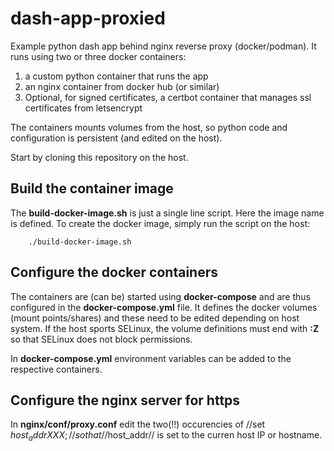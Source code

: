 # dash-app-proxied

Example python dash app behind nginx reverse proxy (docker/podman). It runs using two or three docker containers:

1. a custom python container that runs the app
2. an nginx container from docker hub (or similar)
3. Optional, for signed certificates, a certbot container that manages ssl certificates from letsencrypt

The containers mounts volumes from the host, so python code and configuration is persistent (and edited on the host).

Start by cloning this repository on the host.

## Build the container image

The **build-docker-image.sh** is just a single line script. Here the image name
is defined. To create the docker image, simply run the script on the host:

        ./build-docker-image.sh

## Configure the docker containers

The containers are (can be) started using **docker-compose** and are thus configured in the **docker-compose.yml** file. It defines the docker volumes (mount points/shares) and these need to be edited depending on host system. If the host sports SELinux, the volume definitions must end with **:Z** so that SELinux does not block permissions.

In **docker-compose.yml** environment variables can be added to the respective containers.

## Configure the nginx server for https

In **nginx/conf/proxy.conf** edit the two(!!) occurencies of //set $host_addr XXX;// so that //$host_addr// is set to the curren host IP or hostname.
